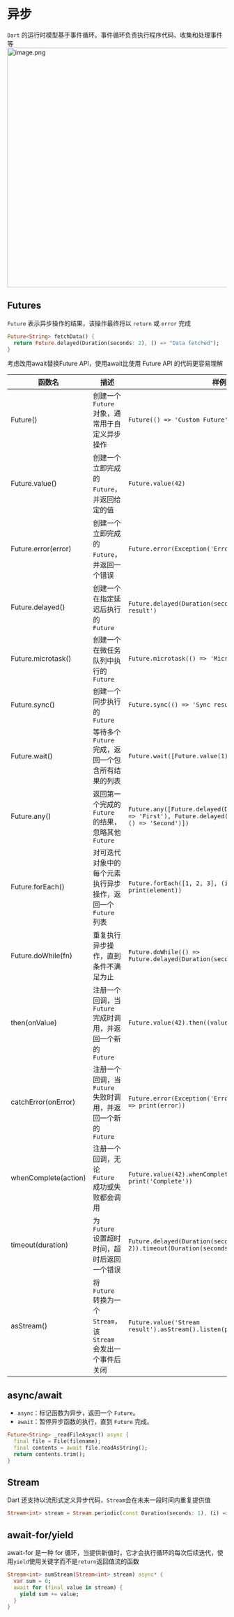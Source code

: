 # 异步



`Dart` 的运行时模型基于事件循环。事件循环负责执行程序代码、收集和处理事件等
<img src="async-0.png" alt="image.png" width="550" />


## Futures

`Future` 表示异步操作的结果，该操作最终将以 `return` 或 `error` 完成

```dart
Future<String> fetchData() {
  return Future.delayed(Duration(seconds: 2), () => "Data fetched");
}
```

<warning>考虑改用await替换Future API，使用await比使用 Future API 的代码更容易理解</warning>

| 函数名                | 描述                                                         | 样例                                                         |
| ------------------ | ------------------------------------------------------------ | ------------------------------------------------------------ |
| Future()           | 创建一个 `Future` 对象，通常用于自定义异步操作               | `Future(() => 'Custom Future')`                              |
| Future.value()     | 创建一个立即完成的 `Future`，并返回给定的值                  | `Future.value(42)`                                           |
| Future.error(error) | 创建一个立即完成的 `Future`，并返回一个错误                  | `Future.error(Exception('Error'))`                           |
| Future.delayed()   | 创建一个在指定延迟后执行的 `Future`                          | `Future.delayed(Duration(seconds: 2), () => 'Delayed result')` |
| Future.microtask() | 创建一个在微任务队列中执行的 `Future`                        | `Future.microtask(() => 'Microtask result')`                 |
| Future.sync()      | 创建一个同步执行的 `Future`                                  | `Future.sync(() => 'Sync result')`                           |
| Future.wait()      | 等待多个 `Future` 完成，返回一个包含所有结果的列表           | `Future.wait([Future.value(1), Future.value(2)])`            |
| Future.any()       | 返回第一个完成的 `Future` 的结果，忽略其他 `Future`          | `Future.any([Future.delayed(Duration(seconds: 2), () => 'First'), Future.delayed(Duration(seconds: 1), () => 'Second')])` |
| Future.forEach()   | 对可迭代对象中的每个元素执行异步操作，返回一个 `Future` 列表 | `Future.forEach([1, 2, 3], (int element) async => print(element))` |
| Future.doWhile(fn) | 重复执行异步操作，直到条件不满足为止                         | `Future.doWhile(() => Future.delayed(Duration(seconds: 1), () => false))` |
| then(onValue)      | 注册一个回调，当 `Future` 完成时调用，并返回一个新的 `Future` | `Future.value(42).then((value) => print(value))`             |
| catchError(onError) | 注册一个回调，当 `Future` 失败时调用，并返回一个新的 `Future` | `Future.error(Exception('Error')).catchError((error) => print(error))` |
| whenComplete(action) | 注册一个回调，无论 `Future` 成功或失败都会调用               | `Future.value(42).whenComplete(() => print('Complete'))`     |
| timeout(duration) | 为 `Future` 设置超时时间，超时后返回一个错误                 | `Future.delayed(Duration(seconds: 2)).timeout(Duration(seconds: 1))` |
| asStream()   | 将 `Future` 转换为一个 `Stream`，该 `Stream` 会发出一个事件后关闭 | `Future.value('Stream result').asStream().listen(print)`     |

## async/await

- `async`：标记函数为异步，返回一个 `Future`。
- `await`：暂停异步函数的执行，直到 `Future` 完成。

```dart
Future<String> _readFileAsync() async {
  final file = File(filename);
  final contents = await file.readAsString();
  return contents.trim();
}
```



## Stream

Dart 还支持以流形式定义异步代码，`Stream`会在未来一段时间内重复提供值

```dart
Stream<int> stream = Stream.periodic(const Duration(seconds: 1), (i) => i * i);
```



## await-for/yield

await-for 是一种 for 循环，当提供新值时，它才会执行循环的每次后续迭代，使用`yield`使用关键字而不是`return`返回值流的函数

```dart
Stream<int> sumStream(Stream<int> stream) async* {
  var sum = 0;
  await for (final value in stream) {
    yield sum += value;
  }
}
```


